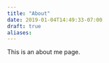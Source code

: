 ```yaml
---
title: "About"
date: 2019-01-04T14:49:33-07:00
draft: true
aliases:
---
```


This is an about me page.